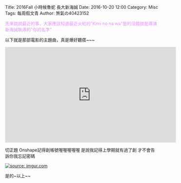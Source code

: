 Title: 2016Fall 小時候魯蛇 長大新海誠
Date: 2016-10-20 12:00
Category: Misc
Tags: 每周假文青
Author: 煞氣の40423152

<font color="#E38EFF">先來說說最近的事，大家應該知道最近火紅的"Kimi no na wa"是的沒錯就是導演新海誠執導的"你的名字"</font>

以下就是那部電影的主題曲，真是爆好聽瘩~~~
<iframe width="560" height="315" src="https://www.youtube.com/embed/CmHHTfuuwEo" frameborder="0" allowfullscreen></iframe>

切正題
Onshape記得創帳號喔喔喔喔喔
是說我記得上學期就有過了創
才不會告訴你我忘記密碼

<a href="http://imgur.com/UpkJUC9"><img src="http://i.imgur.com/UpkJUC9.png" title="source: imgur.com" /></a>

是的~以上~~